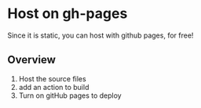 # Host on gh-pages

Since it is static, you can host with github pages, for free! 

## Overview

1. Host the source files
2. add an action to build
3. Turn on gitHub pages to deploy
